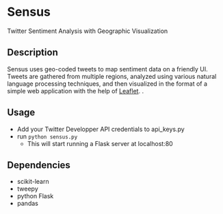 # Sensus
Twitter Sentiment Analysis with Geographic Visualization


Description
------------
Sensus uses geo-coded tweets to map sentiment data on a friendly UI. 
Tweets are gathered from multiple regions, analyzed using various natural language processing techniques, and then 
visualized in the format of a simple web application with the help of [Leaflet](https://leafletjs.com/).
.


Usage
------------
* Add your Twitter Developper API credentials to api_keys.py
* run  `python sensus.py`  
  - This will start running a Flask server at localhost:80
  

Dependencies
------------
* scikit-learn
* tweepy
* python Flask
* pandas
